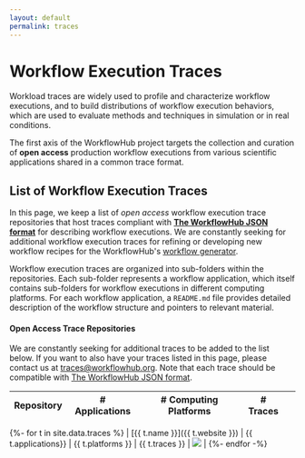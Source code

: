 ```yaml
---
layout: default
permalink: traces
---
```


# Workflow Execution Traces

Workload traces are widely used to profile and characterize workflow executions, 
and to build distributions of workflow execution behaviors, which are used to 
evaluate methods and techniques in simulation or in real conditions.

The first axis of the WorkflowHub project targets the collection and curation of
**open access** production workflow executions from various scientific applications 
shared in a common trace format.

## List of Workflow Execution Traces

In this page, we keep a list of _open access_ workflow execution trace repositories 
that host traces compliant with **[The WorkflowHub JSON format](/json-format)** for 
describing workflow executions. We are constantly seeking for additional workflow 
execution traces for refining or developing new workflow recipes for the WorkflowHub's 
[workflow generator](/generator).

Workflow execution traces are organized into sub-folders within the repositories. 
Each sub-folder represents a workflow application, which itself contains sub-folders 
for workflow executions in different computing platforms. For each workflow 
application, a `README.md` file provides detailed description of the workflow
structure and pointers to relevant material.

#### Open Access Trace Repositories

We are constantly seeking for additional traces to be added to the list below. 
If you want to also have your traces listed in this page, please contact us 
at <traces@workflowhub.org>. Note that each trace should be compatible with 
[The WorkflowHub JSON format](/json-format).

| Repository | # Applications | # Computing Platforms | # Traces | | 
| --- | --- | --- | --- | --- |
{%- for t in site.data.traces %}
| [{{ t.name }}]({{ t.website }}) | {{ t.applications}} | {{ t.platforms }} | {{ t.traces }} | <img src="https://travis-ci.org/{{ t.travis }}"/> |
{%- endfor -%}

